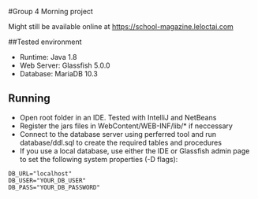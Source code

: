 #Group 4 Morning project

Might still be available online at https://school-magazine.leloctai.com

##Tested environment
 - Runtime: Java 1.8
 - Web Server: Glassfish 5.0.0
 - Database: MariaDB 10.3
 
## Running
 - Open root folder in an IDE. Tested with IntelliJ and NetBeans
 - Register the jars files in WebContent/WEB-INF/lib/* if neccessary
 - Connect to the database server using perferred tool and run database/ddl.sql to create the required tables and procedures
 - If you use a local database, use either the IDE or Glassfish admin page to set the following system properties (-D flags):
```
DB_URL="localhost"
DB_USER="YOUR_DB_USER"
DB_PASS="YOUR_DB_PASSWORD"
``` 